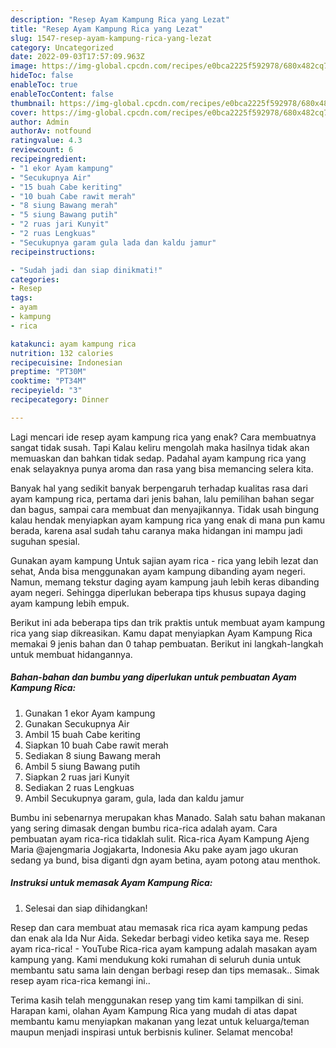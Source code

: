 ```yaml
---
description: "Resep Ayam Kampung Rica yang Lezat"
title: "Resep Ayam Kampung Rica yang Lezat"
slug: 1547-resep-ayam-kampung-rica-yang-lezat
category: Uncategorized
date: 2022-09-03T17:57:09.963Z
image: https://img-global.cpcdn.com/recipes/e0bca2225f592978/680x482cq70/ayam-kampung-rica-foto-resep-utama.jpg
hideToc: false
enableToc: true
enableTocContent: false
thumbnail: https://img-global.cpcdn.com/recipes/e0bca2225f592978/680x482cq70/ayam-kampung-rica-foto-resep-utama.jpg
cover: https://img-global.cpcdn.com/recipes/e0bca2225f592978/680x482cq70/ayam-kampung-rica-foto-resep-utama.jpg
author: Admin
authorAv: notfound
ratingvalue: 4.3
reviewcount: 6
recipeingredient:
- "1 ekor Ayam kampung"
- "Secukupnya Air"
- "15 buah Cabe keriting"
- "10 buah Cabe rawit merah"
- "8 siung Bawang merah"
- "5 siung Bawang putih"
- "2 ruas jari Kunyit"
- "2 ruas Lengkuas"
- "Secukupnya garam gula lada dan kaldu jamur"
recipeinstructions:

- "Sudah jadi dan siap dinikmati!"
categories:
- Resep
tags:
- ayam
- kampung
- rica

katakunci: ayam kampung rica 
nutrition: 132 calories
recipecuisine: Indonesian
preptime: "PT30M"
cooktime: "PT34M"
recipeyield: "3"
recipecategory: Dinner

---
```



Lagi mencari ide resep ayam kampung rica yang enak? Cara membuatnya sangat tidak susah. Tapi Kalau keliru mengolah maka hasilnya tidak akan memuaskan dan bahkan tidak sedap. Padahal ayam kampung rica yang enak selayaknya punya aroma dan rasa yang bisa memancing selera kita.


Banyak hal yang sedikit banyak berpengaruh terhadap kualitas rasa dari ayam kampung rica, pertama dari jenis bahan, lalu pemilihan bahan segar dan bagus, sampai cara membuat dan menyajikannya. Tidak usah bingung kalau hendak menyiapkan ayam kampung rica yang enak di mana pun kamu berada, karena asal sudah tahu caranya maka hidangan ini mampu jadi suguhan spesial.

Gunakan ayam kampung Untuk sajian ayam rica - rica yang lebih lezat dan sehat, Anda bisa menggunakan ayam kampung dibanding ayam negeri. Namun, memang tekstur daging ayam kampung jauh lebih keras dibanding ayam negeri. Sehingga diperlukan beberapa tips khusus supaya daging ayam kampung lebih empuk.


Berikut ini ada beberapa tips dan trik praktis untuk membuat ayam kampung rica yang siap dikreasikan. Kamu dapat menyiapkan Ayam Kampung Rica memakai 9 jenis bahan dan 0 tahap pembuatan. Berikut ini langkah-langkah untuk membuat hidangannya.

<!--inarticleads1-->

##### Bahan-bahan dan bumbu yang diperlukan untuk pembuatan Ayam Kampung Rica:

1. Gunakan 1 ekor Ayam kampung
1. Gunakan Secukupnya Air
1. Ambil 15 buah Cabe keriting
1. Siapkan 10 buah Cabe rawit merah
1. Sediakan 8 siung Bawang merah
1. Ambil 5 siung Bawang putih
1. Siapkan 2 ruas jari Kunyit
1. Sediakan 2 ruas Lengkuas
1. Ambil Secukupnya garam, gula, lada dan kaldu jamur


Bumbu ini sebenarnya merupakan khas Manado. Salah satu bahan makanan yang sering dimasak dengan bumbu rica-rica adalah ayam. Cara pembuatan ayam rica-rica tidaklah sulit. Rica-rica Ayam Kampung Ajeng Maria @ajengmaria Jogjakarta, Indonesia Aku pake ayam jago ukuran sedang ya bund, bisa diganti dgn ayam betina, ayam potong atau menthok. 

<!--inarticleads2-->

##### Instruksi untuk memasak Ayam Kampung Rica:


1. Selesai dan siap dihidangkan!

Resep dan cara membuat atau memasak rica rica ayam kampung pedas dan enak ala Ida Nur Aida. Sekedar berbagi video ketika saya me. Resep ayam rica-rica! - YouTube Rica-rica ayam kampung adalah masakan ayam kampung yang. Kami mendukung koki rumahan di seluruh dunia untuk membantu satu sama lain dengan berbagi resep dan tips memasak.. Simak resep ayam rica-rica kemangi ini.. 

Terima kasih telah menggunakan resep yang tim kami tampilkan di sini. Harapan kami, olahan Ayam Kampung Rica yang mudah di atas dapat membantu kamu menyiapkan makanan yang lezat untuk keluarga/teman maupun menjadi inspirasi untuk berbisnis kuliner. Selamat mencoba!

